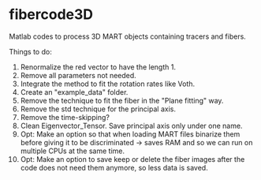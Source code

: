 # fibercode3D
Matlab codes to process 3D MART objects containing tracers and fibers.




Things to do:
1. Renormalize the red vector to have the length 1.
2. Remove all parameters not needed.
3. Integrate the method to fit the rotation rates like Voth.
4. Create an "example_data" folder.
5. Remove the technique to fit the fiber in the "Plane fitting" way.
6. Remove the std technique for the principal axis.
7. Remove the time-skipping?
8. Clean Eigenvector_Tensor. Save principal axis only under one name.
10. Opt: Make an option so that when loading MART files binarize them before giving it to be discriminated -> saves RAM and so we can run on multiple CPUs at the same time.
11. Opt: Make an option to save keep or delete the fiber images after the code does not need them anymore, so less data is saved.
